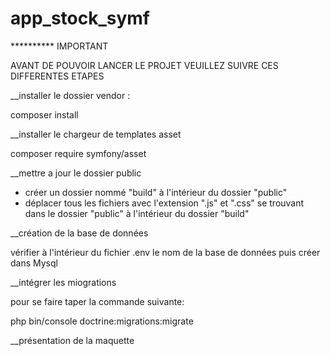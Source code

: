 # app_stock_symf

********** IMPORTANT


AVANT DE POUVOIR LANCER LE PROJET VEUILLEZ SUIVRE CES DIFFERENTES ETAPES

__installer le dossier vendor : 

composer install

__installer le chargeur de templates asset

composer require symfony/asset

__mettre a jour le dossier public 

 - créer un dossier nommé  "build" à l'intérieur du dossier "public"
 - déplacer tous les fichiers avec l'extension ".js" et ".css" se trouvant dans le dossier "public" à l'intérieur du dossier "build"

__création de la base de données

vérifier à l'intérieur du fichier .env le nom de la base de données puis créer dans Mysql

__intégrer les miogrations

pour se faire taper la commande suivante:

php bin/console doctrine:migrations:migrate

__présentation de la maquette
